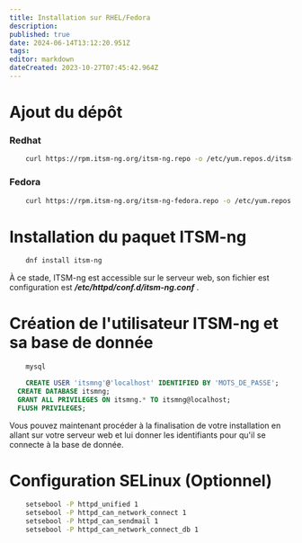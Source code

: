 ```yaml
---
title: Installation sur RHEL/Fedora
description: 
published: true
date: 2024-06-14T13:12:20.951Z
tags: 
editor: markdown
dateCreated: 2023-10-27T07:45:42.964Z
---
```


# Ajout du dépôt
### Redhat
```bash
	curl https://rpm.itsm-ng.org/itsm-ng.repo -o /etc/yum.repos.d/itsm-ng.repo
```

### Fedora
```bash
	curl https://rpm.itsm-ng.org/itsm-ng-fedora.repo -o /etc/yum.repos.d/itsm-ng.repo
```

# Installation du paquet ITSM-ng
```bash
	dnf install itsm-ng
```
À ce stade, ITSM-ng est accessible sur le serveur web, son fichier est configuration est ***/etc/httpd/conf.d/itsm-ng.conf*** . 

# Création de l'utilisateur ITSM-ng et sa base de donnée

```bash
	mysql
```

```sql
	CREATE USER 'itsmng'@'localhost' IDENTIFIED BY 'MOTS_DE_PASSE';
  CREATE DATABASE itsmng;
  GRANT ALL PRIVILEGES ON itsmng.* TO itsmng@localhost;
  FLUSH PRIVILEGES;
```

Vous pouvez maintenant procéder à la finalisation de votre installation en allant sur votre serveur web et lui donner les identifiants pour qu'il se connecte à la base de donnée.

# Configuration SELinux (Optionnel)
```bash
	setsebool -P httpd_unified 1
	setsebool -P httpd_can_network_connect 1
	setsebool -P httpd_can_sendmail 1
	setsebool -P httpd_can_network_connect_db 1
```